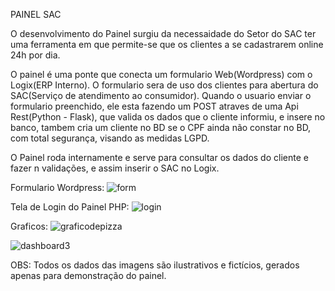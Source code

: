 PAINEL SAC

O desenvolvimento do Painel surgiu da necessaidade do Setor do SAC ter uma ferramenta em que permite-se que os clientes a se cadastrarem online 24h por dia.

O painel é uma ponte que conecta um formulario Web(Wordpress) com o Logix(ERP Interno). O formulario sera de uso dos clientes para abertura do SAC(Serviço de atendimento ao consumidor). Quando o usuario enviar o formulario preenchido, ele esta fazendo um POST atraves de uma Api Rest(Python - Flask), que valida os dados que o cliente informiu, e insere no banco, tambem cria um cliente no BD se o CPF ainda não constar no BD, com total segurança, visando as medidas LGPD.

O Painel roda internamente e serve para consultar os dados do cliente e fazer n validações, e assim inserir o SAC no Logix.

Formulario Wordpress:
![form](https://user-images.githubusercontent.com/69809959/137145466-ed4d6428-fa67-4301-8b6a-2c12e998a864.PNG)

Tela de Login do Painel PHP:
![login](https://user-images.githubusercontent.com/69809959/137143684-c244215b-5131-405a-9b69-8ea15a434260.PNG)

Graficos:
![graficodepizza](https://user-images.githubusercontent.com/69809959/137181257-76a4a59c-e33a-4fe0-8bc9-d2b5befe4793.PNG)

![dashboard3](https://user-images.githubusercontent.com/69809959/137180952-e3eacd1f-7126-46c0-82b2-00a3839f9a8b.PNG)

OBS: Todos os dados das imagens são ilustrativos e fictícios, gerados apenas para demonstração do painel.
